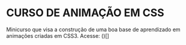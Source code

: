 # CURSO DE ANIMAÇÃO EM CSS

Minicurso que visa a construção de uma boa base de aprendizado em animações criadas em CSS3.
Acesse: ()[]
